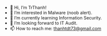- 👋 Hi, I’m TrThanh!
- 👀 I’m interested in Malware (noob alert).
- 🌱 I’m currently learning Information Security.
- 💞️ I’m looking forward to IT Audit.
- 📫 How to reach me: thanhtdt73@gmail.com

<!---
TrThanh69/TrThanh69 is a ✨ special ✨ repository because its `README.md` (this file) appears on your GitHub profile.
You can click the Preview link to take a look at your changes.
--->
